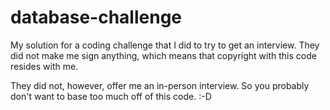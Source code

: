 database-challenge
============================

My solution for a coding challenge that I did to try to get an interview. They did not make me sign anything, which means that copyright with this code resides with me.

They did not, however, offer me an in-person interview. So you probably don't want to base too much off of this code. :-D
